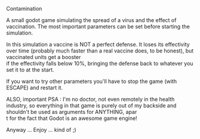 Contamination

A small godot game simulating the spread of a virus  and the effect of vaccination. The most important parameters can be set before starting the simulation.

In this simulation a vaccine is NOT a perfect defense. It loses its effectivity over time (probably much faster than a real vaccine does, to be honest), but vaccinated units get a booster \
if the effectivity falls below 10%, bringing the defense back to whatever you set it to at the start.

If you want to try other parameters you'll have to stop the game (with ESCAPE) and restart it.

ALSO, important PSA : I'm no doctor, not even remotely in the health industry, so everything in that game is purely out of my backside and shouldn't be used as arguments for ANYTHING, apar\
t for the fact that Godot is an awesome game engine!

Anyway ... Enjoy ... kind of ;)

